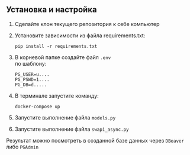 ## Установка и настройка
1. Сделайте клон текущего репозитория к себе компьютер
2. Установите зависимости из файла requirements.txt:
   ```
   pip install -r requirements.txt
   ```

3. В корневой папке создайте файл `.env` <br>
по шаблону:
    ```
    PG_USER=u....
    PG_PSWD=1....
    PG_DB=d.....
    ```
1. В терминале запустите команду:
   ```
   docker-compose up 
   ```
2. Запустите выполнение файла `models.py`
3. Запустите выполнение файла `swapi_async.py`

Результат можно посмотреть в созданной базе данных через `DBeaver` либо `PGAdmin`